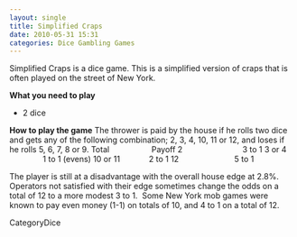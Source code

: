 ```yaml
---
layout: single
title: Simplified Craps
date: 2010-05-31 15:31
categories: Dice Gambling Games
---
```

Simplified Craps is a dice game.
This is a simplified version of craps that is often played on the street of New York.

<strong>What you need to play</strong>
<ul>
	<li>2 dice</li>
</ul>
<strong>How to play the game</strong>
The thrower is paid by the house if he rolls two dice and gets any of the following combination; 2, 3, 4, 10, 11 or 12, and loses if he rolls 5, 6, 7, 8 or 9.
Total                   Payoff
2                           3 to 1
3 or 4                  1 to 1 (evens)
10 or 11             2 to 1
12                         5 to 1

The player is still at a disadvantage with the overall house edge at 2.8%.
Operators not satisfied with their edge sometimes change the odds on a total of 12 to a more modest 3 to 1.  Some New York mob games were known to pay even money (1-1) on totals of 10, and 4 to 1 on a total of 12.

CategoryDice

